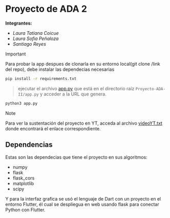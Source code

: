 
# **Proyecto de ADA 2**

**Integrantes:**
- *Laura Tatiana Coicue*
- *Laura Sofia Peñaloza*
- *Santiago Reyes*

>[!IMPORTANT]
> Para probar la app despues de clonarla en su entorno local(git clone /link del repo), debe instalar las dependecias necesarias

```bash
pip install -r requirements.txt
```

> ejecutar el archivo [app.py](app.py) que está en el directorio raíz `Proyecto-ADA-II/app.py` y acceder a la URL que genera.

```bash
python3 app.py
```

>[!NOTE]
>Para ver la sustentación del proyecto en YT, acceda al archivo [videoYT.txt](videoYT.txt) donde encontrará el enlace correspondiente.


## Dependencias
Estas son las dependecias que tiene el proyecto en sus algoritmos:
- numpy
- flask
- flask_cors
- matplotlib
- scipy

Y para la interfaz grafica se usó el lenguaje de Dart con un proyecto en el entorno Flutter, él cual se despliegua en web usando flask para conectar Python con Flutter.


